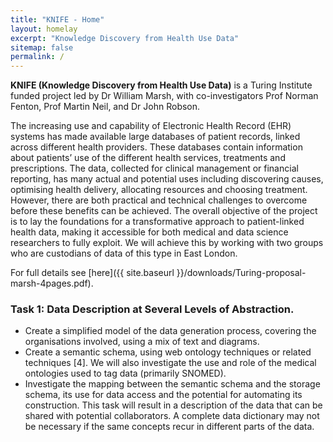 ```yaml
---
title: "KNIFE - Home"
layout: homelay
excerpt: "Knowledge Discovery from Health Use Data"
sitemap: false
permalink: /
---
```



**KNIFE (Knowledge Discovery from Health Use Data)** is a Turing Institute funded project led by Dr William Marsh, with co-investigators Prof Norman Fenton, Prof Martin Neil, and Dr John Robson.

The increasing use and capability of Electronic Health Record (EHR) systems has made available large databases of patient records, linked across different health providers. These databases contain information about patients’ use of the different health services, treatments and prescriptions. The data, collected for clinical management or financial reporting, has many actual and potential uses including discovering causes, optimising health delivery, allocating resources and choosing treatment. However, there are both practical and technical challenges to overcome before these benefits can be achieved. The overall objective of the project is to lay the foundations for a transformative approach to patient-linked health data, making it accessible for both medical and data science researchers to fully exploit. We will achieve this by working with two groups who are custodians of data of this type in East London.

For full details see [here]({{ site.baseurl }}/downloads/Turing-proposal-marsh-4pages.pdf).




### **Task 1: Data Description at Several Levels of Abstraction.**

*  Create a simplified model of the data generation process, covering the organisations involved,
using a mix of text and diagrams.
*  Create a semantic schema, using web ontology techniques or related techniques [4]. We will
also investigate the use and role of the medical ontologies used to tag data (primarily SNOMED).
*  Investigate the mapping between the semantic schema and the storage schema, its use for data
access and the potential for automating its construction.
This task will result in a description of the data that can be shared with potential collaborators. A
complete data dictionary may not be necessary if the same concepts recur in different parts of the data.
